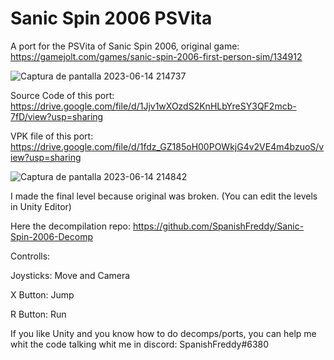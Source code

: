 # Sanic Spin 2006 PSVita
A port for the PSVita of Sanic Spin 2006, original game: https://gamejolt.com/games/sanic-spin-2006-first-person-sim/134912

![Captura de pantalla 2023-06-14 214737](https://github.com/SpanishFreddy/Sanic-Spin-2006-PSVita/assets/121837347/94c0067b-a5d8-4008-8f70-21d80ad7cc27)

Source Code of this port:
https://drive.google.com/file/d/1Jjv1wXOzdS2KnHLbYreSY3QF2mcb-7fD/view?usp=sharing

VPK file of this port:
https://drive.google.com/file/d/1fdz_GZ185oH00POWkjG4v2VE4m4bzuoS/view?usp=sharing

![Captura de pantalla 2023-06-14 214842](https://github.com/SpanishFreddy/Sanic-Spin-2006-Decomp/assets/121837347/0bfe8db0-bb57-4490-9874-4a66d15f371b)

I made the final level because original was broken. (You can edit the levels in Unity Editor)

Here the decompilation repo:
https://github.com/SpanishFreddy/Sanic-Spin-2006-Decomp

Controlls:

Joysticks: Move and Camera

X Button: Jump

R Button: Run

If you like Unity and you know how to do decomps/ports, you can help me whit the code talking whit me in discord: SpanishFreddy#6380
